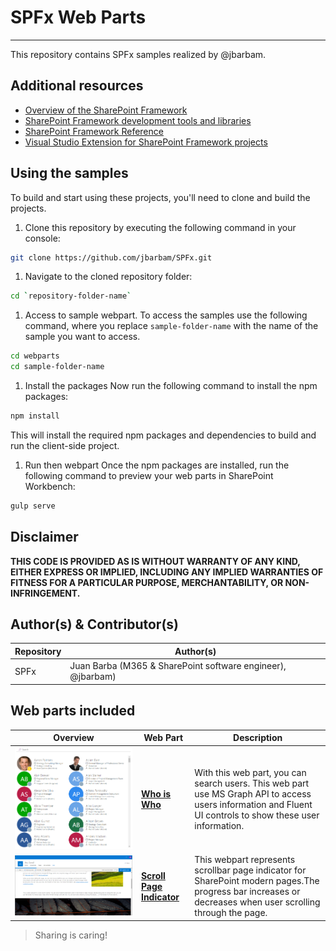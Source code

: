 # SPFx Web Parts
---

This repository contains SPFx samples realized by @jbarbam.

## Additional resources

* [Overview of the SharePoint Framework](http://dev.office.com/sharepoint/docs/spfx/sharepoint-framework-overview)
* [SharePoint Framework development tools and libraries](http://dev.office.com/sharepoint/docs/spfx/tools-and-libraries)
* [SharePoint Framework Reference](http://aka.ms/spfx-reference)
* [Visual Studio Extension for SharePoint Framework projects](https://github.com/SharePoint/sp-dev-fx-vs-extension)

## Using the samples
To build and start using these projects, you'll need to clone and build the projects.
1. Clone this repository by executing the following command in your console:
  ```bash
  git clone https://github.com/jbarbam/SPFx.git
  ```
1. Navigate to the cloned repository folder:
  ```bash
  cd `repository-folder-name`
  ```
1. Access to sample webpart.
To access the samples use the following command, where you replace `sample-folder-name` with the name of the sample you want to access.
```bash
cd webparts
cd sample-folder-name
```

1. Install the packages
Now run the following command to install the npm packages:
```bash
npm install
```
This will install the required npm packages and dependencies to build and run the client-side project.

1. Run then webpart
Once the npm packages are installed, run the following command to preview your web parts in SharePoint Workbench:
```bash
gulp serve
```
## Disclaimer
**THIS CODE IS PROVIDED AS IS WITHOUT WARRANTY OF ANY KIND, EITHER EXPRESS OR IMPLIED, INCLUDING ANY IMPLIED WARRANTIES OF FITNESS FOR A PARTICULAR PURPOSE, MERCHANTABILITY, OR NON-INFRINGEMENT.**

## Author(s) & Contributor(s)

Repository|Author(s)
--------|---------
SPFx|Juan Barba (M365 & SharePoint software engineer), @jbarbam)


## Web parts included

Overview |  Web Part |  Description
------------ | ----------- | -----------
![Who is Who](./assets/who-is-who-webpart.png) | [**Who is Who**](https://github.com/jbarbam/SPFx/webparts/who-is-who) | With this web part, you can search users. This web part use MS Graph API to access users information and Fluent UI controls to show these user information.
![Scroll Page Indicator](./assets/scroll-page-indicator-webpart.png) | [**Scroll Page Indicator**](https://github.com/jbarbam/SPFx/webparts/scroll-page-indicator) | This webpart represents scrollbar page indicator for SharePoint modern pages.The progress bar increases or decreases when user scrolling through the page.


> Sharing is caring!
